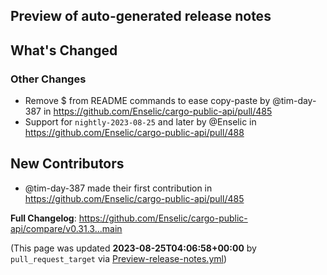 ## Preview of auto-generated release notes
<!-- Release notes generated using configuration in .github/release.yml at main -->

## What's Changed
### Other Changes
* Remove $ from README commands to ease copy-paste by @tim-day-387 in https://github.com/Enselic/cargo-public-api/pull/485
* Support for `nightly-2023-08-25` and later by @Enselic in https://github.com/Enselic/cargo-public-api/pull/488

## New Contributors
* @tim-day-387 made their first contribution in https://github.com/Enselic/cargo-public-api/pull/485

**Full Changelog**: https://github.com/Enselic/cargo-public-api/compare/v0.31.3...main


(This page was updated **2023-08-25T04:06:58+00:00** by `pull_request_target` via [Preview-release-notes.yml](https://github.com/Enselic/cargo-public-api/actions/runs/5971743656))
